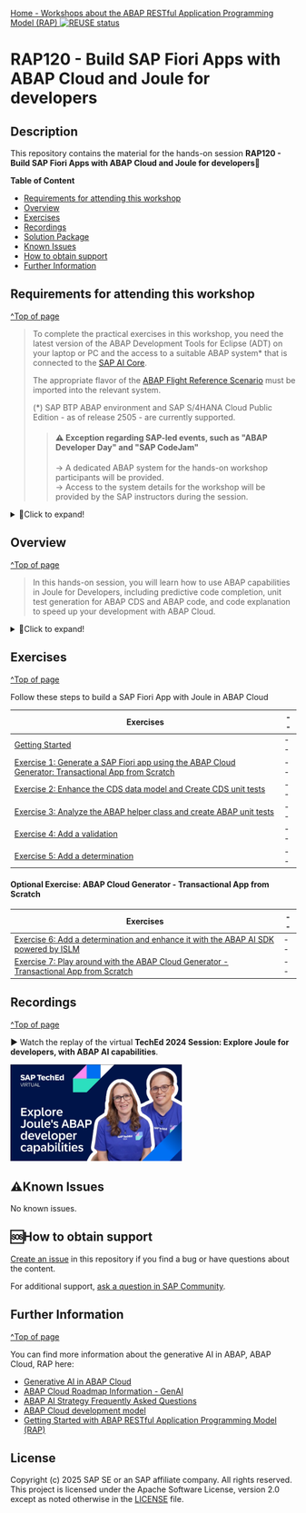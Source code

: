 [Home - Workshops about the ABAP RESTful Application Programming Model (RAP) ](https://github.com/SAP-samples/abap-platform-rap-workshops/blob/main/README.md)
[![REUSE status](https://api.reuse.software/badge/github.com/SAP-samples/abap-platform-rap120)](https://api.reuse.software/info/github.com/SAP-samples/abap-platform-rap120)


<!-- [![REUSE status](https://api.reuse.software/badge/github.com/SAP-samples/abap-platform-rap100)](https://api.reuse.software/info/github.com/SAP-samples/abap-platform-rap100) -->

<!--
# SAP-samples/repository-template
This default template for SAP Samples repositories includes files for README, LICENSE, and .reuse/dep5. All repositories on github.com/SAP-samples will be created based on this template.

# Containing Files

1. The LICENSE file:
In most cases, the license for SAP sample projects is `Apache 2.0`.

2. The .reuse/dep5 file: 
The [Reuse Tool](https://reuse.software/) must be used for your samples project. You can find the .reuse/dep5 in the project initial. Please replace the parts inside the single angle quotation marks < > by the specific information for your repository.

3. The README.md file (this file):
Please edit this file as it is the primary description file for your project. You can find some placeholder titles for sections below.
-->

# RAP120 - Build SAP Fiori Apps with ABAP Cloud and Joule for developers

<!-- Please include descriptive title -->

<!--- Register repository https://api.reuse.software/register, then add REUSE badge:
[![REUSE status](https://api.reuse.software/badge/github.com/SAP-samples/REPO-NAME)](https://api.reuse.software/info/github.com/SAP-samples/REPO-NAME)
-->

## Description
<!-- Please include SEO-friendly description -->

This repository contains the material for the hands-on session **RAP120 - Build SAP Fiori Apps with ABAP Cloud and Joule for developers**💎

**Table of Content**
- [Requirements for attending this workshop](#requirements-for-attending-this-workshop)
- [Overview](#overview)
- [Exercises](#exercises)
- [Recordings](#recordings)
- [Solution Package](#solution-package)
- [Known Issues](#known-issues)
- [How to obtain support](#how-to-obtain-support) 
- [Further Information](#further-information)

## Requirements for attending this workshop
[^Top of page](#)

> To complete the practical exercises in this workshop, you need the latest version of the ABAP Development Tools for Eclipse (ADT) on your laptop or PC and the access to a suitable ABAP system* that is connected to the [SAP AI Core](https://discovery-center.cloud.sap/serviceCatalog/sap-ai-core).
> 
> The appropriate flavor of the [ABAP Flight Reference Scenario](https://github.com/SAP-samples/abap-platform-refscen-flight) must be imported into the relevant system.  
> 
> (*) SAP BTP ABAP environment and SAP S/4HANA Cloud Public Edition - as of release 2505 - are currently supported.
>
>> #### ⚠ Exception regarding SAP-led events, such as "ABAP Developer Day" and "SAP CodeJam"   
>> → A dedicated ABAP system for the hands-on workshop participants will be provided.   
>> → Access to the system details for the workshop will be provided by the SAP instructors during the session.

<details>
  <summary>🔵Click to expand!</summary>

  The requirements to follow the exercises in this repository are:
  1. [Install the latest Eclipse platform and the latest ABAP Development Tools (ADT) plugin](https://developers.sap.com/tutorials/abap-install-adt.html)
  2. [Create an ABAP Cloud Project in your ADT installation](https://developers.sap.com/tutorials/abap-environment-create-abap-cloud-project.html)
  3. [Adapt the Web Browser settings in your ADT installation](https://github.com/SAP-samples/abap-platform-rap-workshops/blob/main/requirements_rap_workshops.md#4-adapt-the-web-browser-settings-in-your-adt-installation)   

</details>

## Overview
[^Top of page](#)

<!-- #### Current Business Scenario -->

> In this hands-on session, you will learn how to use ABAP capabilities in Joule for Developers, including predictive code completion, unit test generation 
> for ABAP CDS and ABAP code, and code explanation to speed up your development with ABAP Cloud.

<details>
  <summary>🔵Click to expand!</summary>
   
  This hands-on workshop dives into creating and testing a transactional SAP Fiori elements app with Joule, using the ABAP RESTful Application Programming Model (RAP) and its UI services.

  You will build a simple transactional app to manage travel bookings based on a managed business object (BO) with a single node _Travel_.

  ABAP Cloud is the development model for building clean core compliant apps, services, and extensions on SAP S/4HANA Cloud, SAP S/4HANA, and SAP BTP ABAP environment. ABAP Cloud covers different development scenarios such as transactional, analytical, intgeration, and enterprise search scenarios. RAP ist at the heart of ABAP Cloud for building transactional SAP Fiori apps, OData-based Web API, local APIs, and business events.

  The resulting app will look like this:

  ![Resulting Travel App](exercises/images/rap120_travelapp01.png)

</details>

## Exercises
[^Top of page](#)

Follow these steps to build a SAP Fiori App with Joule in ABAP Cloud

| Exercises | -- |
| ------------- |  -- |
| [Getting Started](exercises/ex0/README.md) | -- |
| [Exercise 1: Generate a SAP Fiori app using the ABAP Cloud Generator: Transactional App from Scratch](exercises/ex01/README.md) | -- |
| [Exercise 2: Enhance the CDS data model and Create CDS unit tests](exercises/ex02/README.md) | -- |
| [Exercise 3: Analyze the ABAP helper class and create ABAP unit tests](exercises/ex03/README.md) | -- |
| [Exercise 4: Add a validation](exercises/ex04/README.md) | -- |
| [Exercise 5: Add a determination](exercises/ex05/README.md) | -- |



#### Optional Exercise: ABAP Cloud Generator - Transactional App from Scratch

| Exercises | -- |
| ------------- |  -- |
| [Exercise 6: Add a determination and enhance it with the ABAP AI SDK powered by ISLM](exercises/ex06/README.md) | -- |
| [Exercise 7: Play around with the ABAP Cloud Generator - Transactional App from Scratch](exercises/ex07/README.md) | -- |

   
## Recordings
[^Top of page](#)

▶️ Watch the replay of the virtual **TechEd 2024 Session: Explore Joule for developers, with ABAP AI capabilities**.

[<img src="teched-img.png" alt="TechEd" width="60%">](https://www.youtube.com/watch?v=r1aXK21e6pk)


<!-- ## 📤Solution Package
[^Top of page](#)

> You can import this solution package **`ZRAP120_SOL`** into following ABAP systems:
> - SAP BTP ABAP environment
> - SAP S/4HANA Cloud Public Edition 
> - SAP S/4HANA Cloud Private Edition and SAP S/4HANA as of Release 2022. 
>
> The [ABAP Flight Reference Scenario](https://github.com/SAP-samples/abap-platform-refscen-flight) must be available in the relevant system before importing the solution package.

<details>
<summary>Click to expand!</summary>
  
Follow the instructions provided below to import the solution into your publc cloud system - i.e. SAP BTP ABAP environment and SAP S/4HANA Cloud Public Edition.

1. [Install the abapGit plugin in your ABAP Development Tools (ADT) for Eclipse](https://developers.sap.com/tutorials/abap-install-abapgit-plugin.html) if you have not already done so.
2. In ADT, create the ABAP package **`ZRAP100_SOL`** in your system.
3. Open the **abapGit Repositories** view in ADT and follow the steps below.  
4. Create a link to the repository using the **Link abapGit Repository** window.    
    📤 Git repository URL: `https://github.com/SAP-samples/abap-platform-rap100`
5. Now pull/import the solution implementation using the context menu _**Pull...**_.
6. Activate the imported development objects (**Ctrl+Shift+F3**).
</details>    -->


## ⚠Known Issues
No known issues. 

## 🆘How to obtain support
[Create an issue](../../issues) in this repository if you find a bug or have questions about the content.
 
For additional support, [ask a question in SAP Community](https://answers.sap.com/questions/ask.html).


## Further Information
[^Top of page](#)

You can find more information about the generative AI in ABAP, ABAP Cloud, RAP here:

- [Generative AI in ABAP Cloud](https://help.sap.com/docs/abap-ai/generative-ai-in-abap-cloud/generative-ai-in-abap-cloud?locale=en-US) 
- [ABAP Cloud Roadmap Information - GenAI](https://help.sap.com/docs/abap-cross-product/roadmap-info/genai?locale=en-US)
- [ABAP AI Strategy Frequently Asked Questions ](https://www.sap.com/documents/2024/11/6c0a3705-e77e-0010-bca6-c68f7e60039b.html)
- [ABAP Cloud development model](https://help.sap.com/docs/abap-cloud)
- [Getting Started with ABAP RESTful Application Programming Model (RAP)](https://pages.community.sap.com/topics/abap/rap)


<!--
## Contributing
If you wish to contribute code, offer fixes or improvements, please send a pull request. Due to legal reasons, contributors will be asked to accept a DCO when they create the first pull request to this project. This happens in an automated fashion during the submission process. SAP uses [the standard DCO text of the Linux Foundation](https://developercertificate.org/).
-->

## License
Copyright (c) 2025 SAP SE or an SAP affiliate company. All rights reserved. This project is licensed under the Apache Software License, version 2.0 except as noted otherwise in the [LICENSE](LICENSE) file.

